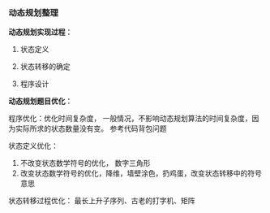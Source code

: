 ### 动态规划整理

**动态规划实现过程**：

1. 状态定义

2. 状态转移的确定

3. 程序设计

**动态规划题目优化**：

程序优化：优化时间复杂度， 一般情况，不影响动态规划算法的时间复杂度，因为实际所求的状态数量没有变。 参考代码背包问题

状态定义优化：

1. 不改变状态数学符号的优化， 数字三角形
2. 改变状态数学符号的优化，降维，墙壁涂色，扔鸡蛋，改变状态转移中的符号意思

状态转移过程优化： 最长上升子序列、古老的打字机、矩阵 